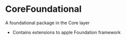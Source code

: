 # CoreFoundational

A foundational package in the Core layer 
* Contains extensions to apple Foundation framework 
